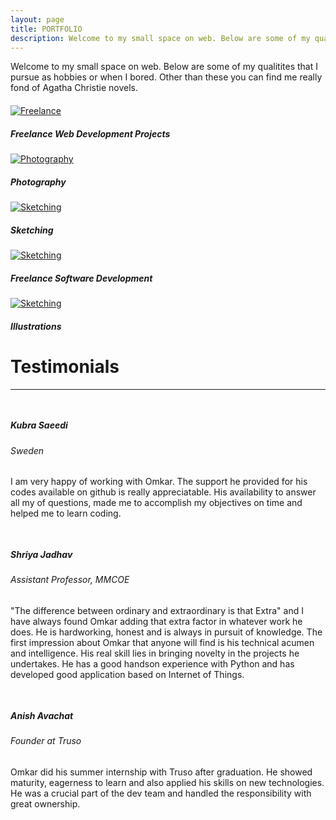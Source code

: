 ```yaml
---
layout: page
title: PORTFOLIO
description: Welcome to my small space on web. Below are some of my qualitites that I pursue as hobbies or when I bored. Other than these you can find me really fond of Agatha Christie novels.
---
```


<p style="margin-bottom: 20px;">
  Welcome to my small space on web. Below are some of my qualitites that I pursue as hobbies or when I bored. Other than these you can find me really fond of Agatha Christie novels.
</p>

<div class="row">
  <div class="col-lg-4 col-md-4 col-sm-12 col-xs-12 d-flex align-items-stretch">
      <div class="card bg-light mb-3 text-dark" style="border-radius: 0;">
        <a href="{{ '/freelancing/' | prepend:site.baseurl }}"><img class="card-img-top" src="{{ 'public/img/freelancing_cover.png' | relative_url }}" alt="Freelance" style="border-radius: 0;"></a>
        <div class="card-body">
          <h5 class="card-title">Freelance Web Development Projects</h5>
        </div>
      </div>
  </div>

  <div class="col-lg-4 col-md-4 col-sm-12 col-xs-12 d-flex align-items-stretch">
      <div class="card bg-light mb-3 text-dark" style="border-radius: 0;">
        <a href="{{ '/photography/' | prepend:site.baseurl }}"><img class="card-img-top" src="{{ 'public/img/photography_cover.jpg' | relative_url }}" alt="Photography" style="border-radius: 0;"></a>
        <div class="card-body">
          <h5 class="card-title">Photography</h5>
        </div>
      </div>
  </div>

  <div class="col-lg-4 col-md-4 col-sm-12 col-xs-12 d-flex align-items-stretch">
      <div class="card bg-light mb-3 text-dark" style="border-radius: 0;">
        <a href="{{ '/sketching/' | prepend:site.baseurl }}"><img class="card-img-top" src="{{ 'public/img/sketching_cover.jpg' | relative_url }}" alt="Sketching" style="border-radius: 0;"></a>
        <div class="card-body">
          <h5 class="card-title">Sketching</h5>
        </div>
      </div>
  </div>

  <div class="col-lg-4 col-md-4 col-sm-12 col-xs-12 d-flex align-items-stretch">
      <div class="card bg-light mb-3 text-dark" style="border-radius: 0;">
        <a href="{{ '/freelancing/software-development' | prepend:site.baseurl }}"><img class="card-img-top" src="{{ 'public/img/blog-images/python.jpg' | relative_url }}" alt="Sketching" style="border-radius: 0;"></a>
        <div class="card-body">
          <h5 class="card-title">Freelance Software Development</h5>
        </div>
      </div>
  </div>

  <div class="col-lg-4 col-md-4 col-sm-12 col-xs-12 d-flex align-items-stretch">
      <div class="card bg-light mb-3 text-dark" style="border-radius: 0;">
        <a href="{{ '/illustrations/' | prepend:site.baseurl }}"><img class="card-img-top" src="{{ 'public/img/blog-images/python.jpg' | relative_url }}" alt="Sketching" style="border-radius: 0;"></a>
        <div class="card-body">
          <h5 class="card-title">Illustrations</h5>
        </div>
      </div>
  </div>
</div>

<div class="row section">
    <div class="col text-center">
        <h1 class="display-4 vollkron">Testimonials</h1>
        <hr data-content="</>" class="hr-text">
    </div>
</div>

<div class="row">
  <div style="padding-top: 15px" class="col-lg-6 col-md-6 col-sm-12 col-xs-12 d-flex align-items-stretch">
      <div class="card bg-light mb-3 text-dark">
        <div class="card-body">
          <h5 class="card-title anchor">Kubra Saeedi</h5>
          <h6 class="card-subtitle mb-2 text-muted">Sweden</h6>
          <p class="card-text">I am very happy of working with Omkar. The support he provided for his codes available on github is really appreciatable. His availability to answer all my of questions, made me to accomplish my objectives on time and helped me to learn coding.</p>
        </div>
      </div>
  </div>

  <div style="padding-top: 15px" class="col-lg-6 col-md-6 col-sm-12 col-xs-12 d-flex align-items-stretch">
      <div class="card bg-light mb-3 text-dark">
        <div class="card-body">
          <h5 class="card-title anchor">Shriya Jadhav</h5>
          <h6 class="card-subtitle mb-2 text-muted">Assistant Professor, MMCOE</h6>
          <p class="card-text">"The difference between ordinary and extraordinary is that Extra" and I have always found Omkar adding that extra factor in whatever work he does. He is hardworking, honest and is always in pursuit of knowledge. The first impression about Omkar that anyone will find is his technical acumen and intelligence. His real skill lies in bringing novelty in the projects he undertakes. He has a good handson experience with Python and has developed good application based on Internet of Things.</p>
        </div>
      </div>
  </div>

  <div style="padding-top: 15px" class="col-lg-6 col-md-6 col-sm-12 col-xs-12 d-flex align-items-stretch">
      <div class="card bg-light mb-3 text-dark">
        <div class="card-body">
          <h5 class="card-title anchor">Anish Avachat</h5>
          <h6 class="card-subtitle mb-2 text-muted">Founder at Truso</h6>
          <p class="card-text">Omkar did his summer internship with Truso after graduation. He showed maturity, eagerness to learn and also applied his skills on new technologies. He was a crucial part of the dev team and handled the responsibility with great ownership.</p>
        </div>
      </div>
  </div>
</div>
